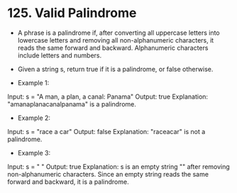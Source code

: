 # 125. Valid Palindrome

* A phrase is a palindrome if, after converting all uppercase letters into lowercase letters and removing all non-alphanumeric characters, it reads the same forward and backward. Alphanumeric characters include letters and numbers.

* Given a string s, return true if it is a palindrome, or false otherwise.

 

* Example 1:

Input: s = "A man, a plan, a canal: Panama"
Output: true
Explanation: "amanaplanacanalpanama" is a palindrome.

* Example 2:

Input: s = "race a car"
Output: false
Explanation: "raceacar" is not a palindrome.

* Example 3:

Input: s = " "
Output: true
Explanation: s is an empty string "" after removing non-alphanumeric characters.
Since an empty string reads the same forward and backward, it is a palindrome.
